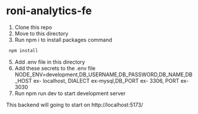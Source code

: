 # roni-analytics-fe
1. Clone this repo
2. Move to this directory
3. Run npm i to install packages
  command
```bash
 npm install
```
5. Add .env file in this directory
6. Add these secrets to the .env file NODE_ENV=development,DB_USERNAME,DB_PASSWORD,DB_NAME,DB_HOST ex- localhost, DIALECT ex-mysql,DB_PORT ex- 3306, PORT ex-3030
7. Run npm run dev to start development server

This backend will going to start on http://localhost:5173/

